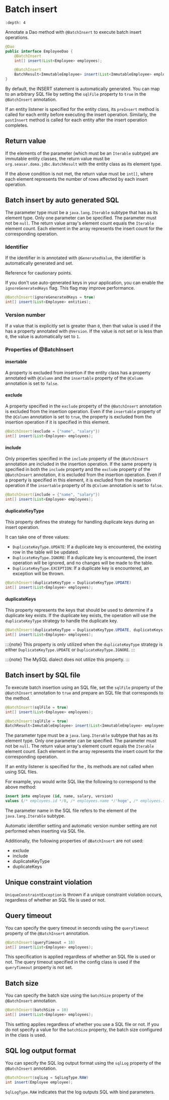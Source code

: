 # Batch insert

```{contents}
:depth: 4
```

Annotate a Dao method with `@BatchInsert` to execute batch insert operations.

```java
@Dao
public interface EmployeeDao {
    @BatchInsert
    int[] insert(List<Employee> employees);

    @BatchInsert
    BatchResult<ImmutableEmployee> insert(List<ImmutableEmployee> employees);
}
```

By default, the INSERT statement is automatically generated.
You can map to an arbitrary SQL file by setting the `sqlFile` property to `true` in the `@BatchInsert` annotation.

If an entity listener is specified for the entity class, its `preInsert` method is called for each entity before executing the insert operation.
Similarly, the `postInsert` method is called for each entity after the insert operation completes.

## Return value

If the elements of the parameter (which must be an `Iterable` subtype) are immutable entity classes, the return value must be `org.seasar.doma.jdbc.BatchResult` with the entity class as its element type.

If the above condition is not met, the return value must be `int[]`, where each element represents the number of rows affected by each insert operation.

## Batch insert by auto generated SQL

The parameter type must be a `java.lang.Iterable` subtype that has [](../entity.md) as its element type.
Only one parameter can be specified.
The parameter must not be `null`.
The return value array's element count equals the `Iterable` element count.
Each element in the array represents the insert count for the corresponding operation.

### Identifier

If the identifier in [](../entity.md) is annotated with `@GeneratedValue`, the identifier is automatically generated and set.

Reference [](../entity.md#id-generation) for cautionary points.

If you don't use auto-generated keys in your application, you can enable the `ignoreGeneratedKeys` flag.
This flag may improve performance.

```java
@BatchInsert(ignoreGeneratedKeys = true)
int[] insert(List<Employee> entities);
```

### Version number

If a value that is explicitly set is greater than `0`, then that value is used if the [](../entity.md) has a property annotated with `@Version`.
If the value is not set or is less than `0`, the value is automatically set to `1`.

### Properties of @BatchInsert

#### insertable

A property is excluded from insertion if the entity class has a property annotated with `@Column` and the `insertable` property of the `@Column` annotation is set to `false`.

#### exclude

A property specified in the `exclude` property of the `@BatchInsert` annotation is excluded from the insertion operation.
Even if the `insertable` property of the `@Column` annotation is set to `true`, the property is excluded from the insertion operation if it is specified in this element.

```java
@BatchInsert(exclude = {"name", "salary"})
int[] insert(List<Employee> employees);
```

#### include

Only properties specified in the `include` property of the `@BatchInsert` annotation are included in the insertion operation.
If the same property is specified in both the `include` property and the `exclude` property of the `@BatchInsert` annotation, it is excluded from the insertion operation.
Even if a property is specified in this element, it is excluded from the insertion operation if the `insertable` property of its `@Column` annotation is set to `false`.

```java
@BatchInsert(include = {"name", "salary"})
int[] insert(List<Employee> employees);
```

#### duplicateKeyType

This property defines the strategy for handling duplicate keys during an insert operation.

It can take one of three values:

- `DuplicateKeyType.UPDATE`: If a duplicate key is encountered, the existing row in the table will be updated.
- `DuplicateKeyType.IGNORE`: If a duplicate key is encountered, the insert operation will be ignored, and no changes will be made to the table.
- `DuplicateKeyType.EXCEPTION`: If a duplicate key is encountered, an exception will be thrown.

```java
@BatchInsert(duplicateKeyType = DuplicateKeyType.UPDATE)
int[] insert(List<Employee> employees);
```

#### duplicateKeys

This property represents the keys that should be used to determine if a duplicate key exists. If the duplicate key exists, the operation will use the `duplicateKeyType` strategy to handle the duplicate key.

```java
@BatchInsert(duplicateKeyType = DuplicateKeyType.UPDATE, duplicateKeys = {"employeeNo"})
int[] insert(List<Employee> employees);
```

:::{note}
This property is only utilized when the `duplicateKeyType` strategy is either `DuplicateKeyType.UPDATE` or `DuplicateKeyType.IGNORE`.
:::

:::{note}
The MySQL dialect does not utilize this property.
:::

## Batch insert by SQL file

To execute batch insertion using an SQL file,
set the `sqlFile` property of the `@BatchInsert` annotation to `true` and prepare an SQL file that corresponds to the method.

```java
@BatchInsert(sqlFile = true)
int[] insert(List<Employee> employees);

@BatchInsert(sqlFile = true)
BatchResult<ImmutableEmployee> insert(List<ImmutableEmployee> employees);
```

The parameter type must be a `java.lang.Iterable` subtype that has [](../entity.md) as its element type.
Only one parameter can be specified.
The parameter must not be `null`.
The return value array's element count equals the `Iterable` element count.
Each element in the array represents the insert count for the corresponding operation.

If an entity listener is specified for the [](../entity.md), its methods are not called when using SQL files.

For example, you would write SQL like the following to correspond to the above method:

```sql
insert into employee (id, name, salary, version)
values (/* employees.id */0, /* employees.name */'hoge', /* employees.salary */100, /* employees.version */0)
```

The parameter name in the SQL file refers to the element of the `java.lang.Iterable` subtype.

Automatic identifier setting and automatic version number setting are not performed when inserting via SQL file.

Additionally, the following properties of `@BatchInsert` are not used:

- exclude
- include
- duplicateKeyType
- duplicateKeys

## Unique constraint violation

`UniqueConstraintException` is thrown if a unique constraint violation occurs, regardless of whether an SQL file is used or not.

## Query timeout

You can specify the query timeout in seconds using the `queryTimeout` property of the `@BatchInsert` annotation.

```java
@BatchInsert(queryTimeout = 10)
int[] insert(List<Employee> employees);
```

This specification is applied regardless of whether an SQL file is used or not.
The query timeout specified in the config class is used if the `queryTimeout` property is not set.

## Batch size

You can specify the batch size using the `batchSize` property of the `@BatchInsert` annotation.

```java
@BatchInsert(batchSize = 10)
int[] insert(List<Employee> employees);
```

This setting applies regardless of whether you use a SQL file or not.
If you do not specify a value for the `batchSize` property, the batch size configured in the [](../config.md) class is used.

## SQL log output format

You can specify the SQL log output format using the `sqlLog` property of the `@BatchInsert` annotation.

```java
@BatchInsert(sqlLog = SqlLogType.RAW)
int insert(Employee employee);
```

`SqlLogType.RAW` indicates that the log outputs SQL with bind parameters.
